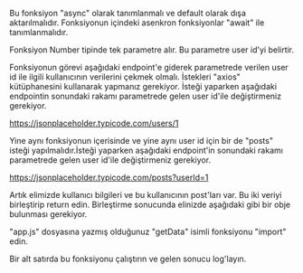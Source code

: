 Bu fonksiyon "async" olarak tanımlanmalı ve default olarak dışa aktarılmalıdır. Fonksiyonun içindeki asenkron fonksiyonlar "await" ile tanımlanmalıdır.

Fonksiyon Number tipinde tek parametre alır. Bu parametre user id'yi belirtir.

Fonksiyonun görevi aşağıdaki endpoint'e giderek parametrede verilen user id ile ilgili kullanıcının verilerini çekmek olmalı. İstekleri "axios" kütüphanesini kullanarak yapmanız gerekiyor. İsteği yaparken aşağıdaki endpointin sonundaki rakamı parametrede gelen user id'ile değiştirmeniz gerekiyor.

https://jsonplaceholder.typicode.com/users/1

Yine aynı fonksiyonun içerisinde ve yine aynı user id için bir de "posts" isteği yapılmalıdır.İsteği yaparken aşağıdaki endpoint'in sonundaki rakamı parametrede gelen user id'ile değiştirmeniz gerekiyor.

https://jsonplaceholder.typicode.com/posts?userId=1

Artık elimizde kullanıcı bilgileri ve bu kullanıcının post'ları var. Bu iki veriyi birleştirip return edin. Birleştirme sonucunda elinizde aşağıdaki gibi bir obje bulunması gerekiyor.

"app.js" dosyasına yazmış olduğunuz "getData" isimli fonksiyonu "import" edin.

Bir alt satırda bu fonksiyonu çalıştırın ve gelen sonucu log'layın.
